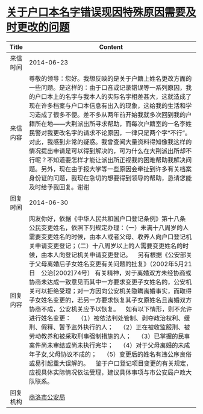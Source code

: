 # <a href="http://www.shangluo.gov.cn/zmhd/ldxxxx.jsp?urltype=leadermail.LeaderMailContentUrl&wbtreeid=1112&leadermailid=2548">关于户口本名字错误现因特殊原因需要及时更改的问题</a>
| Title |                                                                                                                                                                                                                                                                  Content                                                                                                                                                                                                                                                                   |
|:-----:|--------------------------------------------------------------------------------------------------------------------------------------------------------------------------------------------------------------------------------------------------------------------------------------------------------------------------------------------------------------------------------------------------------------------------------------------------------------------------------------------------------------------------------------------|
| 来信时间  | 2014-06-23                                                                                                                                                                                                                                                                                                                                                                                                                                                                                                                                 |
| 来信内容  | 尊敬的领导：您好。我想反映的是关于户籍上姓名更改方面的一些问题。是这样的：由于口音或记录错误等一系列原因，我的户口本上的名字与我本人的实际名字相差甚大，这就造成了现在许多档案与户口本信息有出入的现象，这给我的生活和学习造成了很多不便。差不多从两年前开始我就多次回到我的户籍所在地——大荆派出所寻求帮助，而每次户籍室的一名李姓民警对我更改名字的请求不论原因，一律只是两个字“不行”。对此，我感到非常的疑惑。我曾查阅大量资料得知像我这样的情况提出申请是可以得到解决的，可为什么在大荆派出所却不行呢？不知道要怎样才能让派出所正视我的困难帮助我解决问题。另外，现在由于报大学等一些原因会牵扯到许多有关档案身份证的问题，我现在急切的想要得到领导的帮助，恳请您能及时给予我回复。谢谢                                                                                                                                                                                            |
| 回复时间  | 2014-06-30                                                                                                                                                                                                                                                                                                                                                                                                                                                                                                                                 |
| 回复内容  | 网友你好，依据《中华人民共和国户口登记条例》第十八条 公民变更姓名，依照下列规定办理：（一）未满十八周岁的人需要变更姓名的时候，由本人或者父母、收养人向户口登记机关申请变更登记；（二）十八周岁以上的人需要变更姓名的时候，由本人向登记机关申请变更登记。    另有根据《公安部关于父母离婚后子女姓名变更有关问题的批复》（2002年5月21日　公治[2002]74号） 有关精神，对于离婚双方未经协商或协商未达成一致意见而其中一方要求变更子女姓名的，公安机关可以拒绝受理；对一方因向公安机关隐瞒离婚事实，而取得子女姓名变更的，若另一方要求恢复其子女原姓名且离婚双方协商不成，公安机关应予以恢复。    如有以下情形，则不允许进行姓名变更：    （1）被依法判处管制、剥夺政治权利、缓刑、假释、暂予监外执行的人；    （2）正在被收监服刑、被劳动教养和被采取刑事强制措施的人；    （3）已掌握的民事案件尚未审结或尚未执行完毕；    （4）对于父母离婚的未成年子女,父母协议不成的；    （5）变更后的姓名有违公序良俗或易引起重大误解的。    鉴于户口登记项目变更的有关规定，应视具体实际情况依法受理，建议具体事项与市公安局户政大队联系。 |
| 回复机构  | <a href="../../categories/agencies/商洛市公安局.md">商洛市公安局</a>                                                                                                                                                                                                                                                                                                                                                                                                                                                                                     |